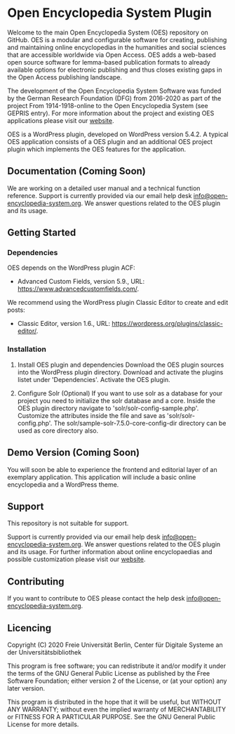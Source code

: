 # Open Encyclopedia System Plugin

Welcome to the main Open Encyclopedia System (OES) repository on GitHub. OES is a modular and configurable software for creating, publishing and maintaining online encyclopedias in the humanities and social sciences that are accessible worldwide via Open Access. OES adds a web-based open source software for lemma-based publication formats to already available options for electronic publishing and thus closes existing gaps in the Open Access publishing landscape.

The development of the Open Encyclopedia System Software was funded by the German Research Foundation (DFG) from 2016-2020 as part of the project From 1914-1918-online to the Open Encyclopedia System (see GEPRIS entry). For more information about the project and existing OES applications please visit our [website](http://www.open-encyclopedia-system.org/).

OES is a WordPress plugin, developed on WordPress version 5.4.2.
A typical OES application consists of a OES plugin and an additional OES project plugin which implements the OES features for the application.


## Documentation (Coming Soon)

We are working on a detailed user manual and a technical function reference. Support is currently provided via our email help desk info@open-encyclopedia-system.org. We answer questions related to the OES plugin and its usage.


## Getting Started

### Dependencies

OES depends on the WordPress plugin ACF:
* Advanced Custom Fields, version 5.9., URL: https://www.advancedcustomfields.com/.

We recommend using the WordPress plugin Classic Editor to create and edit posts:
* Classic Editor, version 1.6., URL: https://wordpress.org/plugins/classic-editor/.

### Installation

1. Install OES plugin and dependencies
Download the OES plugin sources into the WordPress plugin directory. Download and activate the plugins listet under 'Dependencies'. Activate the OES plugin.

2. Configure Solr (Optional)
If you want to use solr as a database for your project you need to initialize the solr database and a core. Inside the OES plugin directory navigate to 'solr/solr-config-sample.php'. Customize the attributes inside the file and save as 'solr/solr-config.php'. The solr/sample-solr-7.5.0-core-config-dir directory can be used as core directory also.


## Demo Version (Coming Soon)

You will soon be able to experience the frontend and editorial layer of an exemplary application. This application will include a basic online encyclopedia and a WordPress theme.


## Support

This repository is not suitable for support.

Support is currently provided via our email help desk info@open-encyclopedia-system.org. We answer questions related to the OES plugin and its usage. For further information about online encyclopaedias and possible customization please visit our [website](http://www.open-encyclopedia-system.org/).


## Contributing

If you want to contribute to OES please contact the help desk info@open-encyclopedia-system.org.


## Licencing

Copyright (C) 2020 Freie Universität Berlin, Center für Digitale Systeme an der Universitätsbibliothek

This program is free software; you can redistribute it and/or modify it under the terms of the GNU General Public License as published by the Free Software Foundation; either version 2 of the License, or (at your option) any later version.

This program is distributed in the hope that it will be useful, but WITHOUT ANY WARRANTY; without even the implied warranty of MERCHANTABILITY or FITNESS FOR A PARTICULAR PURPOSE.  See the GNU General Public License for more details.